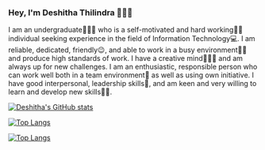 ### Hey, I'm Deshitha Thilindra 👨🏻‍💻

I am an undergraduate👨🏻‍🎓 who is a self-motivated and hard working🧗🏻 individual seeking experience in the field of Information Technology💻. I am reliable, dedicated, friendly😉, and able to work in a busy environment🙇🏻 and produce high standards of work. I have a creative mind👨🏻‍🎨 and am always up for new challenges. I am an enthusiastic, responsible person who can work well both in a team environment🤪 as well as using own initiative. I have good interpersonal, leadership skills🤗, and am keen and very willing to learn and develop new skills🕵🏻.

[![Deshitha's GitHub stats](https://github-readme-stats.vercel.app/api?username=ddthilindra)](https://github.com/anuraghazra/github-readme-stats)


[![Top Langs](https://github-readme-stats.vercel.app/api/top-langs/?username=ddthilindra&layout=compact)](https://github.com/anuraghazra/github-readme-stats)

[![Top Langs](https://github-readme-stats.vercel.app/api/top-langs/?username=ddthilindra&langs_count=8)](https://github.com/anuraghazra/github-readme-stats)

